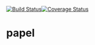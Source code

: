 [![Build Status](https://travis-ci.com/brianineza01/papel.svg?branch=ft-sign-up-endpoint-171311123)](https://travis-ci.com/brianineza01/papel)[![Coverage Status](https://coveralls.io/repos/github/brianineza01/papel/badge.svg?branch=Develop)](https://coveralls.io/github/brianineza01/papel?branch=ft-sign-up-endpoint-171311123)
# papel
